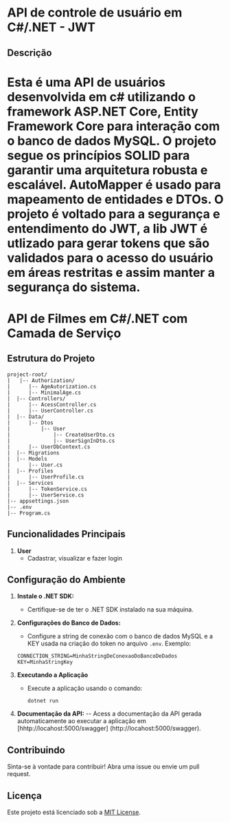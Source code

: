# API de controle de usuário em C#/.NET - JWT

## Descrição

Esta é uma API de usuários desenvolvida em c# utilizando o framework ASP.NET Core, Entity Framework Core para interação com o banco
de dados MySQL. O projeto segue os princípios SOLID para garantir uma arquitetura robusta e escalável. AutoMapper é usado para
mapeamento de entidades e DTOs. O projeto é voltado para a segurança e entendimento do JWT, a lib JWT é utlizado para gerar tokens que são validados para o acesso do usuário em áreas restritas e assim manter a segurança do sistema.
=======

# API de Filmes em C#/.NET com Camada de Serviço

## Estrutura do Projeto

```
project-root/
|   |-- Authorization/
|      |-- AgeAutorization.cs
|      |-- MinimalAge.cs
|  |-- Controllers/
|      |-- AcessController.cs
|      |-- UserController.cs
|  |-- Data/
|      |-- Dtos
|          |-- User
|              |-- CreateUserDto.cs
|              |-- UserSignInDto.cs
|      |-- UserDbContext.cs
|  |-- Migrations
|  |-- Models
|      |-- User.cs
|  |-- Profiles
|      |-- UserProfile.cs
|  |-- Services
|      |-- TokenService.cs
|      |-- UserService.cs
|-- appsettings.json
|-- .env
|-- Program.cs
```

## Funcionalidades Principais

1. **User**
   - Cadastrar, visualizar e fazer login

## Configuração do Ambiente

1. **Instale o .NET SDK:**
   - Certifique-se de ter o .NET SDK instalado na sua máquina.

2. **Configurações do Banco de Dados:**
   - Configure a string de conexão com o banco de dados MySQL e a KEY usada na criação do token no arquivo `.env`. Exemplo:
   ```
   CONNECTION_STRING=MinhaStringDeConexaoDoBancoDeDados
   KEY=MinhaStringKey
   ```
3. **Executando a Aplicação**
   - Execute a aplicação usando o comando:
     ```
     dotnet run
     ```
4. **Documentação da API:**
   -- Acess a documentação da API gerada automaticamente ao executar a aplicação em [hhtp://locahost:5000/swagger]
   (http://locahost:5000/swagger).

## Contribuindo

Sinta-se à vontade para contribuir! Abra uma issue ou envie um pull request.

## Licença

Este projeto está licenciado sob a [MIT License](LICENSE).
